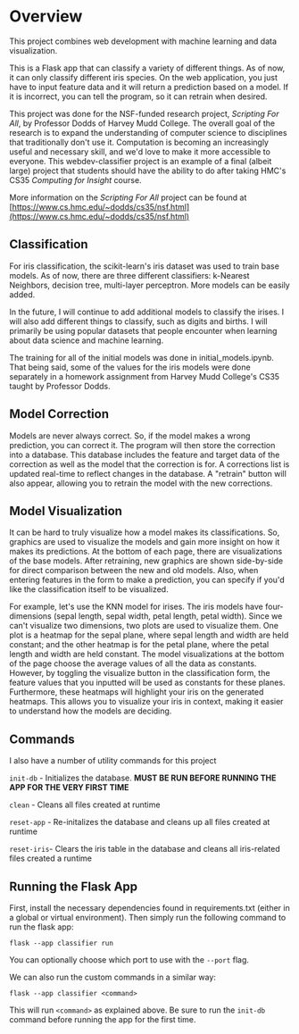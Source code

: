 # Overview
This project combines web development with machine learning and data visualization.

This is a Flask app that can classify a variety of different things. As of now, it can only classify different iris species. On the web application, you just have to input feature data and it will return a prediction based on a model. If it is incorrect, you can tell the program, so it can retrain when desired.

This project was done for the NSF-funded research project, *Scripting For All*, by Professor Dodds of Harvey Mudd College. The overall goal of the research is to expand the understanding of computer science to disciplines that traditionally don't use it. Computation is becoming an increasingly useful and necessary skill, and we'd love to make it more accessible to everyone. This webdev-classifier project is an example of a final (albeit large) project that students should have the ability to do after taking HMC's CS35 *Computing for Insight* course.

More information on the *Scripting For All* project can be found at [https://www.cs.hmc.edu/~dodds/cs35/nsf.html](https://www.cs.hmc.edu/~dodds/cs35/nsf.html)

## Classification
For iris classification, the scikit-learn's iris dataset was used to train base models. As of now, there are three different classifiers: k-Nearest Neighbors, decision tree, multi-layer perceptron. More models can be easily added.

In the future, I will continue to add additional models to classify the irises. I will also add different things to classify, such as digits and births. I will primarily be using popular datasets that people encounter when learning about data science and machine learning.

The training for all of the initial models was done in initial_models.ipynb. That being said, some of the values for the iris models were done separately in a homework assignment from Harvey Mudd College's CS35 taught by Professor Dodds.

## Model Correction
Models are never always correct. So, if the model makes a wrong prediction, you can correct it. The program will then store
the correction into a database. This database includes the feature and target data of the correction as well as the model that the correction is for. A corrections list is updated real-time to reflect changes in the database. A "retrain" button will also appear, allowing you to retrain the model with the new corrections.

## Model Visualization
It can be hard to truly visualize how a model makes its classifications. So, graphics are used to visualize the models and gain more insight on how it makes its predictions. At the bottom of each page, there are visualizations of the base models. After retraining, new graphics are shown side-by-side for direct comparison between the new and old models. Also, when entering features in the form to make a prediction, you can specify if you'd like the classification itself to be visualized. 

For example, let's use the KNN model for irises. The iris models have four-dimensions (sepal length, sepal width, petal length, petal width). Since we can't visualize two dimensions, two plots are used to visualize them. One plot is a heatmap for the sepal plane, where sepal length and width are held constant; and the other heatmap is for the petal plane, where the petal length and width are held constant. The model visualizations at the bottom of the page choose the average values of all the data as constants. However, by toggling the visualize button in the classification form, the feature values that you inputted will be used as constants for these planes. Furthermore, these heatmaps will highlight your iris on the generated heatmaps. This allows you to visualize your iris in context, making it easier to understand how the models are deciding.

## Commands
I also have a number of utility commands for this project

`init-db` - Initializes the database. **MUST BE RUN BEFORE RUNNING THE APP FOR THE VERY FIRST TIME**

`clean` - Cleans all files created at runtime

`reset-app` - Re-initalizes the database and cleans up all files created at runtime

`reset-iris`- Clears the iris table in the database and cleans all iris-related files created a runtime

## Running the Flask App
First, install the necessary dependencies found in requirements.txt (either in a global or virtual environment). Then simply run the following command to run the flask app:

```shell
flask --app classifier run
```

You can optionally choose which port to use with the `--port` flag.

We can also run the custom commands in a similar way:
```shell
flask --app classifier <command>
```

This will run `<command>` as explained above. Be sure to run the `init-db` command before running the app for the first time.